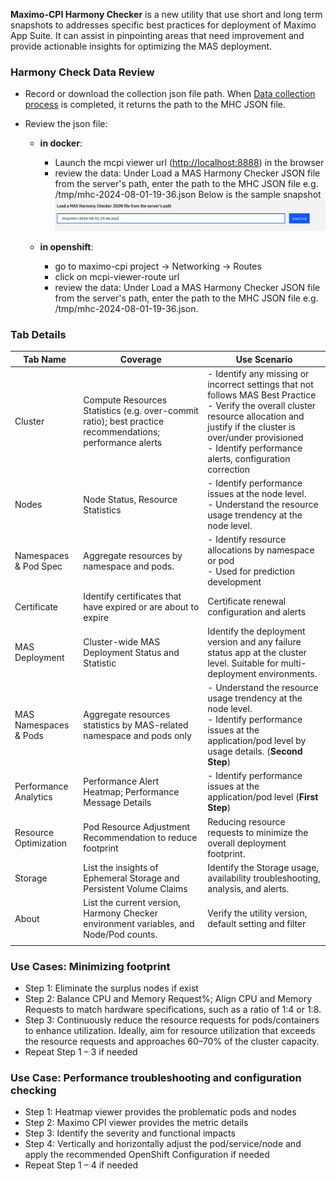 **Maximo-CPI Harmony Checker** is a new utility that use short and long term snapshots to addresses specific best practices for deployment of Maximo App Suite. It can assist in pinpointing areas that need improvement and provide actionable insights for optimizing the MAS deployment. 

### Harmony Check Data Review

- Record or download the collection json file path. When [Data collection process](./data-collection.md) is completed, it returns the path to the MHC JSON file. 
  
- Review the json file:
    - **in docker**:
        - Launch the mcpi viewer url ([http://localhost:8888](http://localhost:8888)) in the browser
        - review the data: Under Load a MAS Harmony Checker JSON file from the server's path, enter the path to the MHC JSON file e.g. /tmp/mhc-2024-08-01-19-36.json Below is the sample snapshot 
    ![alt text](data-review.png)

    - **in openshift**:
        - go to maximo-cpi project -> Networking -> Routes
        - click on mcpi-viewer-route url
        - review the data: Under Load a MAS Harmony Checker JSON file from the server's path, enter the path to the MHC JSON file e.g. /tmp/mhc-2024-08-01-19-36.json.

### Tab Details

| Tab Name                |  Coverage                                                                                                    | Use Scenario                                                                         |
|-------------------------|--------------------------------------------------------------------------------------------------------------|---------------------------------------------------------------------------------|
| Cluster                 | Compute   Resources Statistics (e.g. over-commit ratio); best practice recommendations;   performance alerts | - Identify   any missing or incorrect settings that not follows MAS Best Practice <br> -  Verify the overall cluster resource allocation and justify if the cluster is over/under provisioned <br> - Identify performance alerts, configuration correction|
| Nodes                   | Node Status, Resource   Statistics                                                                           | - Identify performance   issues at the node level. <br> - Understand the resource usage trendency at the node level.                                |
| Namespaces   & Pod Spec | Aggregate resources   by namespace and pods.                                                                 | - Identify resource allocations by namespace or pod <br> - Used for prediction development|
| Certificate             | Identify certificates   that have expired or are about to expire                                             | Certificate renewal  configuration and alerts                                  |
| MAS Deployment          | Cluster-wide MAS   Deployment Status and Statistic                                                           | Identify the   deployment version and any failure status app at the cluster level. Suitable for multi-deployment environments.                |
| MAS Namespaces   & Pods | Aggregate resources   statistics by MAS-related namespace and pods only                                      | - Understand the resource usage trendency at the node level. <br> - Identify performance issues at the application/pod level by usage details. (**Second Step**)  |
| Performance   Analytics | Performance Alert   Heatmap; Performance Message Details                                                     | - Identify performance issues at the application/pod level (**First Step**)                   |
| Resource   Optimization | Pod Resource   Adjustment Recommendation to reduce footprint                                                 | Reducing   resource requests to minimize the overall deployment footprint.      |
| Storage                 | List the insights of   Ephemeral Storage and Persistent Volume Claims                                        | Identify the Storage usage, availability troubleshooting, analysis, and alerts.                   |
| About                   | List the current   version, Harmony Checker environment variables, and Node/Pod counts.                      | Verify the utility version, default setting and filter
                        |


### Use Cases: Minimizing footprint

- Step 1: Eliminate the surplus nodes if exist
- Step 2: Balance CPU and Memory Request%; Align CPU and Memory Requests to match hardware specifications, such as a ratio of 1:4 or 1:8.
- Step 3: Continuously reduce the resource requests for pods/containers to enhance utilization. Ideally, aim for resource utilization that exceeds the resource requests and approaches 60–70% of the cluster capacity.
- Repeat Step 1 – 3 if needed

### Use Case: Performance troubleshooting and configuration checking

- Step 1: Heatmap viewer provides the problematic pods and nodes
- Step 2: Maximo CPI viewer provides the metric details 
- Step 3: Identify the severity and functional impacts
- Step 4: Vertically and horizontally adjust the pod/service/node and apply the recommended OpenShift Configuration if needed
- Repeat Step 1 – 4 if needed
